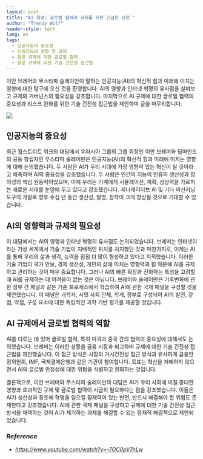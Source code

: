 ```yaml
---
layout: post
title: "AI 혁명: 글로벌 협력과 규제를 위한 긴급한 요청 "
author: "Trendy Wolf"
header-style: text
lang: en
tags:
  - 인공지능의 중요성
  - 인공지능의 영향 및 규제
  - 항공 규제에 대한 글로벌 협력
  - 항공 규제에 대한 기술 건전성 접근법
---
```


이안 브레머와 무스타파 술레이만이 말하는 인공지능(AI)의 혁신적 힘과 미래에 미치는 영향에 대한 탐구에 오신 것을 환영합니다. AI의 영향과 인터넷 혁명의 유사점을 살펴보고 규제와 거버넌스의 필요성을 강조합니다. 마지막으로 AI 규제에 대한 글로벌 협력의 중요성과 리스크 완화를 위한 기술 건전성 접근법을 제안하며 글을 마무리합니다. 

<img
    src="https://i.ytimg.com/vi/-7OC0pV7nLw/hqdefault.jpg"
/>



## 인공지능의 중요성

최근 월스트리트 위크의 대담에서 유라시아 그룹의 그룹 회장인 이안 브레머와 딥마인드의 공동 창립자인 무스타파 술레이만은 인공지능(AI)의 혁신적 힘과 미래에 미치는 영향에 대해 논의했습니다. 두 사람은 AI가 우리 시대에 가장 영향력 있는 혁신이 될 것이라고 예측하며 AI의 중요성을 강조했습니다. 두 사람은 인간의 지능이 인류의 생산성과 창의성의 핵심 원동력이었으며, 이제 우리는 기계에게 시뮬레이션, 계획, 상상력을 가르치는 새로운 시대를 눈앞에 두고 있다고 강조했습니다. 제너레이티브 AI 및 기타 머신러닝 도구의 개발로 향후 수십 년 동안 생산성, 발명, 창작이 크게 향상될 것으로 기대할 수 있습니다. 



## AI의 영향력과 규제의 필요성

이 대담에서는 AI의 영향과 인터넷 혁명의 유사점도 논의되었습니다. 브레머는 인터넷이라는 가상 세계에서 기술 기업이 지배적인 위치를 차지했던 것과 마찬가지로, 이제는 AI를 통해 우리의 삶과 생각, 능력을 점점 더 많이 형성하고 있다고 지적했습니다. 이러한 기술 기업이 국가 안보, 경제 생산성, 개인의 삶에 미치는 영향력과 힘 때문에 AI를 규제하고 관리하는 것이 매우 중요합니다. 그러나 AI의 빠른 확장과 진화하는 특성을 고려할 때 AI를 규제하는 데 어려움이 없는 것은 아닙니다. 브레머와 술레이만은 기후변화에 관한 정부 간 패널과 같은 기존 프로세스에서 학습하여 AI에 관한 국제 패널을 구성할 것을 제안했습니다. 이 패널은 과학자, 시민 사회 단체, 학계, 정부로 구성되어 AI의 발전, 강점, 약점, 구성 요소에 대한 독립적인 과학 기반 평가를 제공할 것입니다. 



## AI 규제에서 글로벌 협력의 역할

AI를 다루는 데 있어 글로벌 협력, 특히 미국과 중국 간의 협력의 중요성에 대해서도 논의했습니다. 브레머는 이러한 상황을 금융 시장과 비교하며 규제에 대한 기술 건전성 접근법을 제안했습니다. 이 접근 방식은 시장의 거시건전성 접근 방식과 유사하게 금융안정위원회, IMF, 국제결제은행과 같은 기관이 참여합니다. 목표는 혁신을 저해하지 않으면서 AI의 글로벌 안정성에 대한 위험을 식별하고 완화하는 것입니다.

결론적으로, 이안 브레머와 무스타파 술레이만의 대담은 AI가 우리 사회에 미칠 중대한 영향과 효과적인 규제 및 글로벌 협력이 시급히 필요하다는 점을 강조했습니다. 이들은 AI가 생산성과 창조에 혁명을 일으킬 잠재력이 있는 반면, 반드시 해결해야 할 위험도 존재한다고 강조했습니다. AI에 관한 국제 패널을 구성하고 규제에 대한 기술 건전성 접근 방식을 채택하는 것이 AI가 제기하는 과제를 해결할 수 있는 잠재적 해결책으로 제안되었습니다. 


### _Reference_
- _https://www.youtube.com/watch?v=-7OC0pV7nLw_

